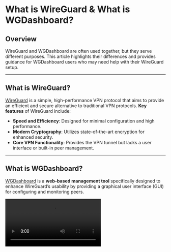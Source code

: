 # What is WireGuard &amp; What is WGDashboard?

## Overview
WireGuard and WGDashboard are often used together, but they serve different purposes. This article highlights their differences and provides guidance for WGDashboard users who may need help with their WireGuard setup.

---

## What is WireGuard?
[WireGuard](https://www.wireguard.com/) is a simple, high-performance VPN protocol that aims to provide an efficient and secure alternative to traditional VPN protocols. **Key features** of WireGuard include:
- **Speed and Efficiency**: Designed for minimal configuration and high performance.
- **Modern Cryptography**: Utilizes state-of-the-art encryption for enhanced security.
- **Core VPN Functionality**: Provides the VPN tunnel but lacks a user interface or built-in peer management.

---

## What is WGDashboard?
[WGDashboard](https://donaldzou.github.io/WGDashboard-Documentation/) is a **web-based management tool** specifically designed to enhance WireGuard’s usability by providing a graphical user interface (GUI) for configuring and monitoring peers.

<video src="https://www.youtube.com/watch?v=0mwzd5Gr2eU"/>

- Automatically look for existing WireGuard configuration under `/etc/wireguard`
- Easy to use interface, provided credential and TOTP protection to the dashboard
- Manage peers and configuration
	- Add Peers or by bulk with auto-generated information
	- Edit peer information
	- Delete peers with ease
	- Restrict peers
	- Generate QR Code and `.conf` file for peers, share it through a public link
	- Schedule jobs to delete / restrict peer when conditions are met
- View real time peer status
- Testing tool: Ping and Traceroute to your peer

### Note for WireGuard LXC Script Users

> [WireGuard LXC](https://community-scripts.github.io/ProxmoxVE/scripts?id=wireguard)

> **WireGuard and WGDashboard are separate components**:
> - **WireGuard** is the VPN software itself.
> - **WGDashboard** is an optional tool for managing and monitoring WireGuard configurations.

If you encounter issues specifically with **WireGuard** (e.g., connectivity or tunnel errors), refer to WireGuard’s [official documentation](https://www.wireguard.com/) or support. 

**WGDashboard** issues related to the interface, peer management, or dashboard functionality can be reported [here](https://github.com/donaldzou/WGDashboard).

A default configuration file (`wg0.conf`) is already included in the standard installation. This configuration is designed to simplify the setup and enhance understanding for new users. You can view and edit it using:

```bash
nano /etc/wireguard/wg0.conf
```

The default configuration looks similar to the following:
```bash
[Interface]
PrivateKey = <your-private-key>
Address = 10.0.0.1/24
SaveConfig = true
PostUp = iptables -A FORWARD -i wg0 -j ACCEPT; iptables -A FORWARD -o wg0 -j ACCEPT; iptables -t nat -A POSTROUTING -o eth0 -j MASQUERADE;
PostDown = iptables -D FORWARD -i wg0 -j ACCEPT; iptables -D FORWARD -o wg0 -j ACCEPT; iptables -t nat -D POSTROUTING -o eth0 -j MASQUERADE;
ListenPort = 51820
```
